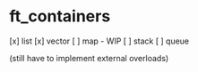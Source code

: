 # ft_containers

[x] list
[x] vector
[ ] map - WIP
[ ] stack
[ ] queue

(still have to implement external overloads)